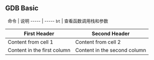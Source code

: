 ## GDB Basic
 
命令 | 说明
----- | -----
```bt``` | 查看函数调用栈和参数


First Header | Second Header
------------ | -------------
Content from cell 1 | Content from cell 2
Content in the first column | Content in the second column
